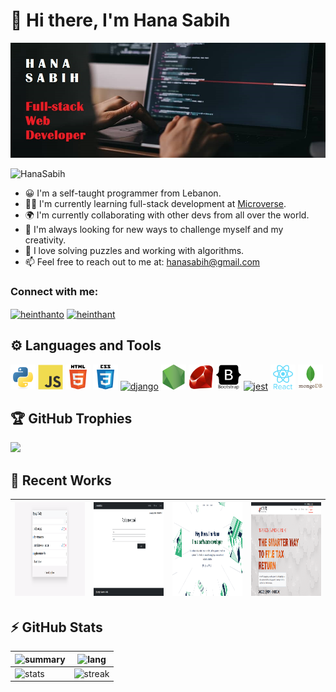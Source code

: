 # 👋 Hi there, I'm Hana Sabih

![Cover photo](coverProfile.jpeg "Hana Sabih")

<p align="left"> <img src="https://komarev.com/ghpvc/?username=HanaSabih&label=Profile%20views&color=0e75b6&style=flat" alt="HanaSabih" /> </p>

- 😀 I'm a self-taught programmer from Lebanon.
- 👨‍🚀 I'm currently learning full-stack development at [Microverse](https://github.com/microverseinc).
- 🌍 I'm currently collaborating with other devs from all over the world.
- 🔭 I'm always looking for new ways to challenge myself and my creativity.
- 🧩 I love solving puzzles and working with algorithms.
- 📫 Feel free to reach out to me at: hanasabih@gmail.com

### Connect with me:
<p align="left">
<a href="https://twitter.com/hana-sabih" target="blank"><img align="center" src="https://raw.githubusercontent.com/rahuldkjain/github-profile-readme-generator/master/src/images/icons/Social/twitter.svg" alt="heinthanto" height="30" width="40" /></a>
<a href="https://www.linkedin.com/in/hana-sabih" target="blank"><img align="center" src="https://raw.githubusercontent.com/rahuldkjain/github-profile-readme-generator/master/src/images/icons/Social/linked-in-alt.svg" alt="heinthant" height="30" width="40" /></a>
</p>

## ⚙ Languages and Tools

<p align="left"> 
  <a href="https://www.python.org" target="_blank" rel="noreferrer"><img src="https://raw.githubusercontent.com/devicons/devicon/master/icons/python/python-original.svg" alt="python" width="40" height="40"/></a>
  <a href="https://developer.mozilla.org/en-US/docs/Web/JavaScript" target="_blank" rel="noreferrer"><img src="https://raw.githubusercontent.com/devicons/devicon/master/icons/javascript/javascript-original.svg" alt="javascript" width="40" height="40"/></a> 
  <a href="https://www.w3.org/html/" target="_blank" rel="noreferrer"><img src="https://raw.githubusercontent.com/devicons/devicon/master/icons/html5/html5-original-wordmark.svg" alt="html5" width="40" height="40"/></a> 
  <a href="https://www.w3schools.com/css/" target="_blank" rel="noreferrer"><img src="https://raw.githubusercontent.com/devicons/devicon/master/icons/css3/css3-original-wordmark.svg" alt="css3" width="40" height="40"/></a> 
  <a href="https://www.djangoproject.com/" target="_blank" rel="noreferrer"><img src="https://cdn.worldvectorlogo.com/logos/django.svg" alt="django" width="40" height="40"/></a> 
  <a href="https://nodejs.org" target="_blank" rel="noreferrer"><img src="https://raw.githubusercontent.com/github/explore/80688e429a7d4ef2fca1e82350fe8e3517d3494d/topics/nodejs/nodejs.png" alt="nodejs" width="40" height="40"/></a>  
  <a href="https://www.ruby-lang.org/en/" target="_blank" rel="noreferrer"><img src="https://raw.githubusercontent.com/devicons/devicon/master/icons/ruby/ruby-original.svg" alt="ruby" width="40" height="40"/></a> 
  <a href="https://getbootstrap.com" target="_blank" rel="noreferrer"><img src="https://raw.githubusercontent.com/devicons/devicon/master/icons/bootstrap/bootstrap-plain-wordmark.svg" alt="bootstrap" width="40" height="40"/></a>
 <a href="https://jestjs.io" target="_blank" rel="noreferrer"><img src="https://www.vectorlogo.zone/logos/jestjsio/jestjsio-icon.svg" alt="jest" width="40" height="40"/></a> 
 <a href="https://reactjs.org/" target="_blank" rel="noreferrer"><img src="https://raw.githubusercontent.com/devicons/devicon/master/icons/react/react-original-wordmark.svg" alt="react" width="40" height="40"/></a>
 <a href="https://www.mongodb.com/" target="_blank" rel="noreferrer"><img src="https://raw.githubusercontent.com/devicons/devicon/master/icons/mongodb/mongodb-original-wordmark.svg" alt="mongodb" width="40" height="40"/></a></p>
 
 
 ## 🏆 GitHub Trophies 

<img src="https://github-profile-trophy.vercel.app/?username=HanaSabih&theme=juicyfresh&no-frame=false&no-bg=false&margin-w=4" />

  
## 🚀 Recent Works
| <a href="https://github.com/HanaSabih/To-Do-list-list-structure" target="_blank" rel="noreferrer"><img src="rwork4.png" alt="todo app" width="450" height="150"></a> | <a href="https://github.com/HanaSabih/To-Do-list-list-structure" target="_blank" rel="noreferrer"><img src="rwork3.png" alt="todo app" width="450" height="150"></a>  | <a href="https://github.com/HanaSabih/To-Do-list-list-structure" target="_blank" rel="noreferrer"><img src="rwork2.png" alt="todo app" width="450" height="150"></a>  | <a href="https://github.com/HanaSabih/To-Do-list-list-structure" target="_blank" rel="noreferrer"><img src="rwork1.png" alt="todo app" width="450" height="150"></a>  |
|---|---|---|---|

  


## ⚡ GitHub Stats



| ![summary](https://github-profile-summary-cards.vercel.app/api/cards/profile-details?username=HanaSabih&theme=2077) | ![lang](https://github-readme-stats.vercel.app/api/top-langs?username=HanaSabih&show_icons=true&locale=en&layout=compact&theme=radical) |
|---|---|
| ![stats](https://github-readme-stats.vercel.app/api?username=HanaSabih&show_icons=true&theme=radical)   |   ![streak](https://github-readme-streak-stats.herokuapp.com/?user=HanaSabih&theme=radical) |


